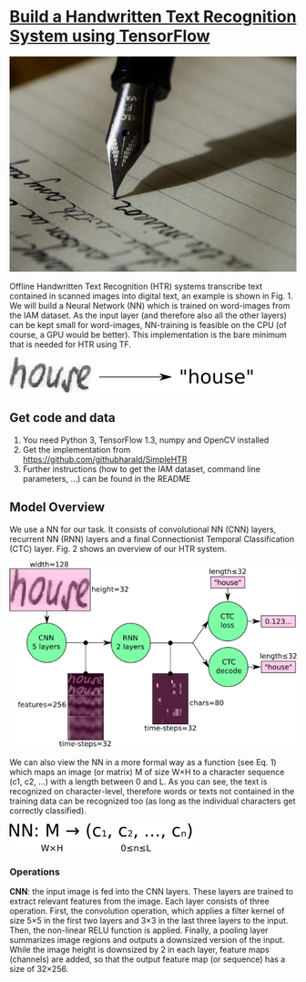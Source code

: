# [Build a Handwritten Text Recognition System using TensorFlow][source]

![img-01]

Offline Handwritten Text Recognition (HTR) systems transcribe text contained in scanned images into digital text, an example is shown in Fig. 1. We will build a Neural Network (NN) which is trained on word-images from the IAM dataset. As the input layer (and therefore also all the other layers) can be kept small for word-images, NN-training is feasible on the CPU (of course, a GPU would be better). This implementation is the bare minimum that is needed for HTR using TF.

![img-02]

## Get code and data

1. You need Python 3, TensorFlow 1.3, numpy and OpenCV installed
2. Get the implementation from https://github.com/githubharald/SimpleHTR
3. Further instructions (how to get the IAM dataset, command line parameters, …) can be found in the README

## Model Overview

We use a NN for our task. It consists of convolutional NN (CNN) layers, recurrent NN (RNN) layers and a final Connectionist Temporal Classification (CTC) layer. Fig. 2 shows an overview of our HTR system.

![img-03]

We can also view the NN in a more formal way as a function (see Eq. 1) which maps an image (or matrix) M of size W×H to a character sequence (c1, c2, …) with a length between 0 and L. As you can see, the text is recognized on character-level, therefore words or texts not contained in the training data can be recognized too (as long as the individual characters get correctly classified).

![img-04]

### Operations

**CNN**: the input image is fed into the CNN layers. These layers are trained to extract relevant features from the image. Each layer consists of three operation. First, the convolution operation, which applies a filter kernel of size 5×5 in the first two layers and 3×3 in the last three layers to the input. Then, the non-linear RELU function is applied. Finally, a pooling layer summarizes image regions and outputs a downsized version of the input. While the image height is downsized by 2 in each layer, feature maps (channels) are added, so that the output feature map (or sequence) has a size of 32×256.






[source]: https://towardsdatascience.com/build-a-handwritten-text-recognition-system-using-tensorflow-2326a3487cd5


[img-01]: img/1_ozO04QLClSzCaPgFDi6RYw.jpeg
[img-02]: img/1_6cEKOYqHG27tYwhQVvJqPQ.png "Fig. 1: Image of word (taken from IAM) and its transcription into digital text."
[img-03]: img/1_P4UW-wqOMSpi82KIcq11Pw.png "Fig. 2: Overview of the NN operations (green) and the data flow through the NN (pink)."
[img-04]: img/1_tjy5KJVpbw7tmce2b3bavg.png "Eq. 1: The NN written as a mathematical function which maps an image M to a character sequence (c1, c2, …)."